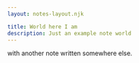 ```yaml
---
layout: notes-layout.njk

title: World here I am
description: Just an example note world
---
```


with another note written somewhere else.
